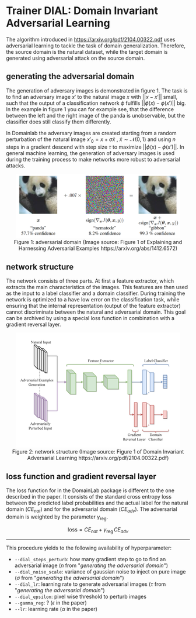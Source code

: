 # Trainer DIAL: Domain Invariant Adversarial Learning

The algorithm introduced in https://arxiv.org/pdf/2104.00322.pdf uses adversarial learning to tackle the task of domain generalization. Therefore, the source domain is the natural dataset, while the target domain is generated using adversarial attack on the source domain.


## generating the adversarial domain

The generation of adversary images is demonstrated in figure 1.
The task is to find an adversary image $x'$ to the natural image $x$ with $||x- x'||$ small, such that the output of a classification network $\phi$ fulfills $||\phi(x) - \phi(x')||$ big. In the example in figure 1 you can for example see, that the difference between the left and the right image of the panda is unobservable, but the classifier does still classify them differently.  

In Domainlab the adversary images are created starting from a random perturbation of the natural image $x'_0 = x + \sigma \tilde{x}~$, $\tilde{x} \sim \mathcal{N}(0, 1)$ and using $n$ steps in a gradient descend with step size $\tau$ to maximize $||\phi(x) - \phi(x')||$. In general machine learning, the generation of adversary images is used during the training process to make networks more robust to adversarial attacks.

<div style="align: center; text-align:center;">
 <img src="figs/adv_example.png" style="width:450px;"/> 
 <div class="caption">Figure 1: adversarial domain (Image source: Figure 1 of Explaining and Harnessing Adversarial Examples https://arxiv.org/abs/1412.6572) </div>
</div>

## network structure

The network consists of three parts. At first a feature extractor, which extracts the main characteristics of the images. This features are then used as the input to a label classifier and a domain classifier. 
During training the network is optimized to a have low error on the classification task, while ensuring that the internal representation (output of the feature extractor) cannot discriminate between the natural and adversarial domain. This goal can be archived by using a special loss function in combination with a gradient reversal layer.

<div style="align: center; text-align:center;">
 <img src="figs/DIAL_netw.png" style="width:450px;"/> 
 <div class="caption">Figure 2: network structure (Image source: Figure 1 of Domain Invariant Adversarial Learning https://arxiv.org/pdf/2104.00322.pdf) </div>
</div>


[comment]: <> (## loss function and gradient reversal layer)

[comment]: <> (The loss function of the algorithm is a combination of three terms:)


[comment]: <> (standard cross entropy loss between the predicted label probabilities and the actual label $CE_{nat}$ for the natural domain, $CE_{adv}$ for the adversarial domain)

[comment]: <> (Kullback-Leibler divergence between classifier output on the natural images and their adversarial counterparts $KL$)

[comment]: <> (standard cross-entropy loss between predicted domain probability and domain label $D_{nat}$ for the natural domain, $D_{adv}$ for the adversarial domain)

[comment]: <> (The loss functions are given by:)


[comment]: <> ($$)
[comment]: <> (DIAL_{CE} = CE_{nat} + \lambda ~ CE_{adv} - r / D_{nat} + D_{adv} / ) 

[comment]: <> ($$)

[comment]: <> ($$)
[comment]: <> (DIAL_{KL} = CE_{nat} + \lambda ~ KL - r / D_{nat} + D_{adv} / )
[comment]: <> ($$)


[comment]: <> (The task is to minimize the label classification loss while maximizing the classification loss for the adversarial domain. Therefore a gradient reversal layer is inserted into the network, right in front of the domain classifier. The layer leaves the input unchanged during forward propagation and reverses the gradient by multiplying it with a negative scalar during the back-propagation. This ensures that the weights in the feature extractor are actually chosen such that they maximize the domain classification loss. The parameter of the gradient reversal layer is initialized to a small value and is then gradually increased to $r$.)

## loss function and gradient reversal layer

The loss function for in the DomainLab package is different to the one described in the paper. It consists of the standard cross entropy loss between the predicted label probabilities and the actual label for the natural domain ($CE_{nat}$) and for the adversarial domain ($CE_{adv}$).
The adversarial domain is weighted by the parameter $\gamma_\text{reg}$.

$$
\text{loss} = CE_{nat} + \gamma_\text{reg}\,CE_{adv}
$$


---

This procedure yields to the following availability of hyperparameter:
- `--dial_steps_perturb`: how many gradient step to go to find an adversarial image ($n$ from "*generating the adversarial domain*")
- `--dial_noise_scale`: variance of gaussian noise to inject on pure image ($\sigma$ from "*generating the adversarial domain*")
- `--dial_lr`: learning rate to generate adversarial images ($\tau$ from "*generating the adversarial domain*")
- `--dial_epsilon`: pixel wise threshold to perturb images
- `--gamma_reg`: ? ($\epsilon$ in the paper)
- `--lr`: learning rate ($\alpha$ in the paper)
